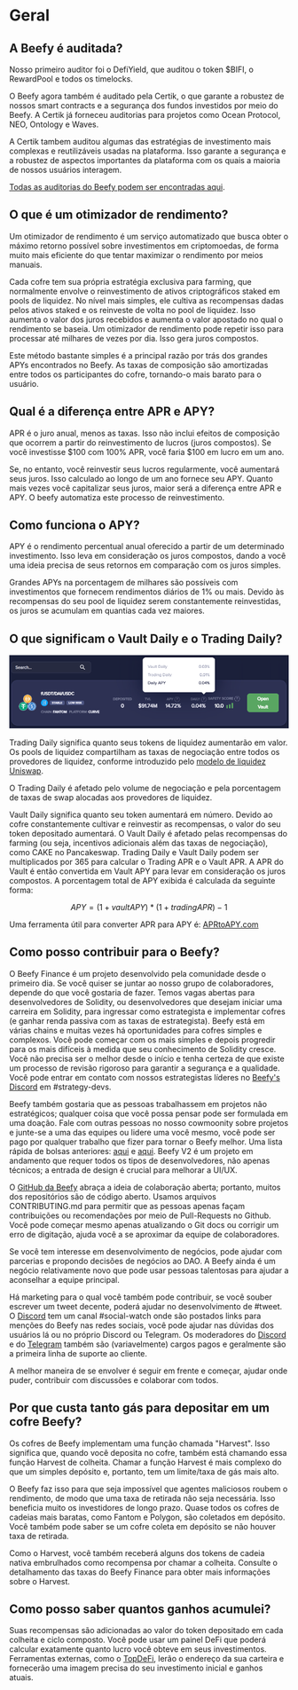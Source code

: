 # Geral

## A Beefy é auditada?

Nosso primeiro auditor foi o DefiYield, que auditou o token $BIFI, o RewardPool e todos os timelocks.

O Beefy agora também é auditado pela Certik, o que garante a robustez de nossos smart contracts e a segurança dos fundos investidos por meio do Beefy. A Certik já forneceu auditorias para projetos como Ocean Protocol, NEO, Ontology e Waves.

A Certik tambem auditou algumas das estratégias de investimento mais complexas e reutilizáveis ​​usadas na plataforma. Isso garante a segurança e a robustez de aspectos importantes da plataforma com os quais a maioria de nossos usuários interagem.

[Todas as auditorias do Beefy podem ser encontradas aqui](https://github.com/beefyfinance/beefy-audits).

## **O que é um otimizador de rendimento?**

Um otimizador de rendimento é um serviço automatizado que busca obter o máximo retorno possível sobre investimentos em criptomoedas, de forma muito mais eficiente do que tentar maximizar o rendimento por meios manuais.

Cada cofre tem sua própria estratégia exclusiva para farming, que normalmente envolve o reinvestimento de ativos criptográficos staked em pools de liquidez. No nível mais simples, ele cultiva as recompensas dadas pelos ativos staked e os reinveste de volta no pool de liquidez. Isso aumenta o valor dos juros recebidos e aumenta o valor apostado no qual o rendimento se baseia. Um otimizador de rendimento pode repetir isso para processar até milhares de vezes por dia. Isso gera juros compostos.

Este método bastante simples é a principal razão por trás dos grandes APYs encontrados no Beefy. As taxas de composição são amortizadas entre todos os participantes do cofre, tornando-o mais barato para o usuário.

## **Qual é a diferença entre APR e APY?**

APR é o juro anual, menos as taxas. Isso não inclui efeitos de composição que ocorrem a partir do reinvestimento de lucros (juros compostos). Se você investisse $100 com 100% APR, você faria $100 em lucro em um ano.

Se, no entanto, você reinvestir seus lucros regularmente, você aumentará seus juros. Isso calculado ao longo de um ano fornece seu APY. Quanto mais vezes você capitalizar seus juros, maior será a diferença entre APR e APY. O beefy automatiza este processo de reinvestimento.

## **Como funciona o APY?**

APY é o rendimento percentual anual oferecido a partir de um determinado investimento. Isso leva em consideração os juros compostos, dando a você uma ideia precisa de seus retornos em comparação com os juros simples.&#x20;

Grandes APYs na porcentagem de milhares são possíveis com investimentos que fornecem rendimentos diários de 1% ou mais. Devido às recompensas do seu pool de liquidez serem constantemente reinvestidas, os juros se acumulam em quantias cada vez maiores.

## **O que significam o Vault Daily e o Trading Daily?**

![](../.gitbook/assets/vault-trading-daily.png)

Trading Daily significa quanto seus tokens de liquidez aumentarão em valor. Os pools de liquidez compartilham as taxas de negociação entre todos os provedores de liquidez, conforme introduzido pelo [modelo de liquidez Uniswap](https://docs.uniswap.org/protocol/V2/concepts/advanced-topics/fees).

O Trading Daily é afetado pelo volume de negociação e pela porcentagem de taxas de swap alocadas aos provedores de liquidez.

Vault Daily significa quanto seu token aumentará em número. Devido ao cofre constantemente cultivar e reinvestir as recompensas, o valor do seu token depositado aumentará. O Vault Daily é afetado pelas recompensas do farming (ou seja, incentivos adicionais além das taxas de negociação), como CAKE no Pancakeswap. Trading Daily e Vault Daily podem ser multiplicados por 365 para calcular o Trading APR e o Vault APR. A APR do Vault é então convertida em Vault APY para levar em consideração os juros compostos. A porcentagem total de APY exibida é calculada da seguinte forma:

$$
APY = (1 + vaultAPY) * (1 + tradingAPR) - 1
$$

Uma ferramenta útil para converter APR para APY é: [APRtoAPY.com](https://www.aprtoapy.com/)

## **Como posso contribuir para o Beefy?**

O Beefy Finance é um projeto desenvolvido pela comunidade desde o primeiro dia. Se você quiser se juntar ao nosso grupo de colaboradores, depende do que você gostaria de fazer. Temos vagas abertas para desenvolvedores de Solidity, ou desenvolvedores que desejam iniciar uma carreira em Solidity, para ingressar como estrategista e implementar cofres (e ganhar renda passiva com as taxas de estrategista). Beefy está em várias chains e muitas vezes há oportunidades para cofres simples e complexos. Você pode começar com os mais simples e depois progredir para os mais difíceis à medida que seu conhecimento de Solidity cresce. Você não precisa ser o melhor desde o início e tenha certeza de que existe um processo de revisão rigoroso para garantir a segurança e a qualidade. Você pode entrar em contato com nossos estrategistas líderes no [Beefy's Discord](https://discord.gg/yq8wfHd) em #strategy-devs.

Beefy também gostaria que as pessoas trabalhassem em projetos não estratégicos; qualquer coisa que você possa pensar pode ser formulada em uma doação. Fale com outras pessoas no nosso cowmoonity sobre projetos e junte-se a uma das equipes ou lidere uma você mesmo, você pode ser pago por qualquer trabalho que fizer para tornar o Beefy melhor. Uma lista rápida de bolsas anteriores: [aqui](https://forum.beefy.finance/c/grant-ideas/11) e [aqui](https://forum.beefy.finance/c/grant-requests-b1/10). Beefy V2 é um projeto em andamento que requer todos os tipos de desenvolvedores, não apenas técnicos; a entrada de design é crucial para melhorar a UI/UX.

O [GitHub da Beefy](https://github.com/beefyfinance) abraça a ideia de colaboração aberta; portanto, muitos dos repositórios são de código aberto. Usamos arquivos CONTRIBUTING.md para permitir que as pessoas apenas façam contribuições ou recomendações por meio de Pull-Requests no Github. Você pode começar mesmo apenas atualizando o Git docs ou corrigir um erro de digitação, ajuda você a se aproximar da equipe de colaboradores.

Se você tem interesse em desenvolvimento de negócios, pode ajudar com parcerias e propondo decisões de negócios ao DAO. A Beefy ainda é um negócio relativamente novo que pode usar pessoas talentosas para ajudar a aconselhar a equipe principal.&#x20;

Há marketing para o qual você também pode contribuir, se você souber escrever um tweet decente, poderá ajudar no desenvolvimento de #tweet. O [Discord](https://discord.gg/yq8wfHd) tem um canal #social-watch onde são postados links para menções do Beefy nas redes sociais, você pode ajudar nas dúvidas dos usuários lá ou no próprio Discord ou Telegram. Os moderadores do [Discord](https://discord.gg/yq8wfHd) e do [Telegram](https://t.me/beefyfinance) também são (variavelmente) cargos pagos e geralmente são a primeira linha de suporte ao cliente.

A melhor maneira de se envolver é seguir em frente e começar, ajudar onde puder, contribuir com discussões e colaborar com todos.

## Por que custa tanto gás para depositar em um cofre Beefy?

Os cofres de Beefy implementam uma função chamada "Harvest". Isso significa que, quando você deposita no cofre, também está chamando essa função Harvest de colheita. Chamar a função Harvest é mais complexo do que um simples depósito e, portanto, tem um limite/taxa de gás mais alto.&#x20;

O Beefy faz isso para que seja impossível que agentes maliciosos roubem o rendimento, de modo que uma taxa de retirada não seja necessária. Isso beneficia muito os investidores de longo prazo. Quase todos os cofres de cadeias mais baratas, como Fantom e Polygon, são coletados em depósito. Você também pode saber se um cofre coleta em depósito se não houver taxa de retirada.

Como o Harvest, você também receberá alguns dos tokens de cadeia nativa embrulhados como recompensa por chamar a colheita. Consulte o detalhamento das taxas do Beefy Finance para obter mais informações sobre o Harvest.

## Como posso saber quantos ganhos acumulei?

Suas recompensas são adicionadas ao valor do token depositado em cada colheita e ciclo composto. Você pode usar um painel DeFi que poderá calcular exatamente quanto lucro você obteve em seus investimentos. Ferramentas externas, como o [TopDeFi](https://thetopdefi.com/), lerão o endereço da sua carteira e fornecerão uma imagem precisa do seu investimento inicial e ganhos atuais.
